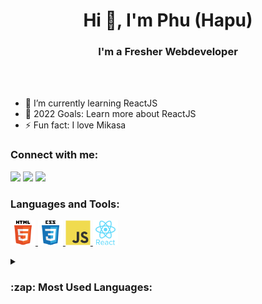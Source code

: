 <h1 align="center">Hi 👋, I'm Phu (Hapu) </h1>
<h3 align="center">I'm a Fresher Webdeveloper</h3>
<br>
<br>

- 🌱 I’m currently learning ReactJS
- 🥅 2022 Goals: Learn more about ReactJS
- ⚡ Fun fact: I love Mikasa

<h3 align="left">Connect with me:</h3>

<p align="left">

<a href = "https://www.linkedin.com/in/nguyen-van-hoang-phu/"><img src="https://img.icons8.com/fluent/48/000000/linkedin.png"/></a>
<a href = "https://twitter.com/phubmt2001"><img src="https://img.icons8.com/fluent/48/000000/twitter.png"/></a>
<a href = "https://www.facebook.com/hopuuuu/"><img src="https://img.icons8.com/fluent/48/000000/facebook-new.png"/></a>

</p>

<h3 align="left">Languages and Tools:</h3>

<a href="https://www.w3.org/html/" target="_blank"> <img src="https://raw.githubusercontent.com/devicons/devicon/master/icons/html5/html5-original-wordmark.svg" alt="html5" width="40" height="40"/> </a>
<a href="https://www.w3schools.com/css/" target="_blank"> <img src="https://raw.githubusercontent.com/devicons/devicon/master/icons/css3/css3-original-wordmark.svg" alt="css3" width="40" height="40"/> </a>
<a href="https://developer.mozilla.org/en-US/docs/Web/JavaScript" target="_blank"> <img src="https://raw.githubusercontent.com/devicons/devicon/master/icons/javascript/javascript-original.svg" alt="javascript" width="40" height="40"/> </a>
<a href="https://reactjs.org/" target="_blank"> <img src="https://raw.githubusercontent.com/devicons/devicon/master/icons/react/react-original-wordmark.svg" alt="react" width="40" height="40"/> </a>

<details>
<summary><h3 align="left">:zap: Most Used Languages:</h3></summary>

[![Top Langs](https://github-readme-stats.vercel.app/api/top-langs/?username=Hapu2001&layout=compact)](https://github.com/anuraghazra/github-readme-stats)

</details>

[facebook]: https://www.facebook.com/hopuuuu/
[linkedin]: https://www.linkedin.com/in/nguyen-van-hoang-phu/
[twitter]: https://twitter.com/phubmt2001
